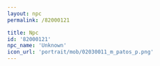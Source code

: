 ```yaml
---
layout: npc
permalink: /82000121

title: Npc
id: '82000121'
npc_name: 'Unknown'
icon_url: 'portrait/mob/02030011_m_patos_p.png'
---
```

